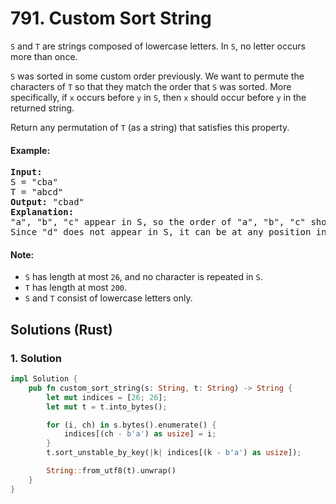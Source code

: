 # 791. Custom Sort String
`S` and `T` are strings composed of lowercase letters. In `S`, no letter occurs more than once.

`S` was sorted in some custom order previously. We want to permute the characters of `T` so that they match the order that `S` was sorted. More specifically, if `x` occurs before `y` in `S`, then `x` should occur before `y` in the returned string.

Return any permutation of `T` (as a string) that satisfies this property.

#### Example:
<pre>
<b>Input:</b>
S = "cba"
T = "abcd"
<b>Output:</b> "cbad"
<b>Explanation:</b>
"a", "b", "c" appear in S, so the order of "a", "b", "c" should be "c", "b", and "a".
Since "d" does not appear in S, it can be at any position in T. "dcba", "cdba", "cbda" are also valid outputs.
</pre>

#### Note:
* `S` has length at most `26`, and no character is repeated in `S`.
* `T` has length at most `200`.
* `S` and `T` consist of lowercase letters only.

## Solutions (Rust)

### 1. Solution
```Rust
impl Solution {
    pub fn custom_sort_string(s: String, t: String) -> String {
        let mut indices = [26; 26];
        let mut t = t.into_bytes();

        for (i, ch) in s.bytes().enumerate() {
            indices[(ch - b'a') as usize] = i;
        }
        t.sort_unstable_by_key(|k| indices[(k - b'a') as usize]);

        String::from_utf8(t).unwrap()
    }
}
```
